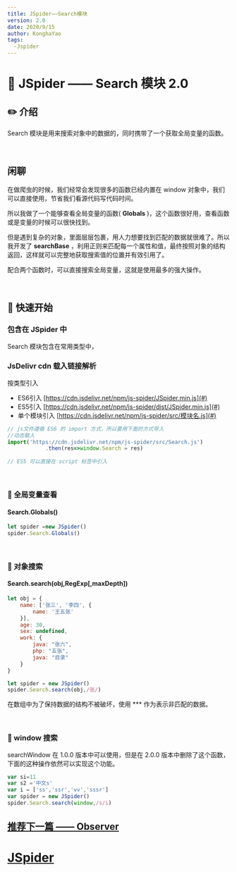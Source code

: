 ```yaml
---
title: JSpider——Search模块
version: 2.0
date: 2020/9/15
author: KonghaYao
tags:
  -Jspider
---
```


# :book: JSpider —— Search 模块 2.0

## :pencil2: 介绍

Search 模块是用来搜索对象中的数据的，同时携带了一个获取全局变量的函数。

<br>

## 闲聊
在做爬虫的时候，我们经常会发现很多的函数已经内置在 window 对象中，我们可以直接使用，节省我们看源代码写代码时间。

所以我做了一个能够查看全局变量的函数( **Globals** )，这个函数很好用，查看函数或是变量的时候可以很快找到。

但是遇到复杂的对象，里面层层包裹，用人力想要找到匹配的数据就很难了。所以我开发了 **searchBase** ，利用正则来匹配每一个属性和值，最终按照对象的结构返回，这样就可以完整地获取搜索值的位置并有效引用了。

配合两个函数时，可以直接搜索全局变量，这就是使用最多的强大操作。

<br>

## :hammer:  快速开始

###  包含在 JSpider 中

Search 模块包含在常用类型中，

### JsDelivr cdn 载入链接解析
按类型引入 
- ES6引入 [https://cdn.jsdelivr.net/npm/js-spider/JSpider.min.js](#)
- ES5引入 [https://cdn.jsdelivr.net/npm/js-spider/dist/JSpider.min.js](#)
- 单个模块引入 [https://cdn.jsdelivr.net/npm/js-spider/src/模块名.js](#)

```js
// js文件遵循 ES6 的 import 方式，所以要用下面的方式导入
//动态载入
import('https://cdn.jsdelivr.net/npm/js-spider/src/Search.js')
            .then(res=>window.Search = res)
            
// ES5 可以直接在 script 标签中引入
```

<br>

### :candy: 全局变量查看

#### Search.Globals()

```js
let spider =new JSpider()
spider.Search.Globals()
```

<br>

### :candy: 对象搜索

#### Search.search(obj,RegExp[,maxDepth])

```js
let obj = {
    name: ['张三', '李四', {
        name: '王五张'
    }],
    age: 30,
    sex: undefined,
    work: {
        java: "张六",
        php: "五张",
        java: "目录"
    }
}

let spider = new JSpider()
spider.Search.search(obj,/张/)
```

在数组中为了保持数据的结构不被破坏，使用 *** 作为表示非匹配的数据。

<br>

### :candy: window 搜索
searchWindow 在 1.0.0 版本中可以使用，但是在 2.0.0 版本中删除了这个函数，下面的这种操作依然可以实现这个功能。

```js
var si=11
var s2 ='中文s'
var i = ['ss','ssr','vv','sssr']
var spider = new JSpider()
spider.Search.search(window,/s/i)
```

## [推荐下一篇 —— Observer](./Observer.js)
# [JSpider](../JSpider.md)